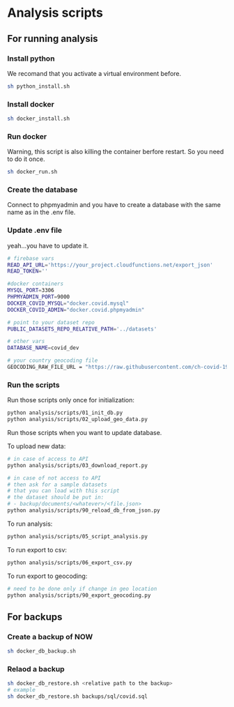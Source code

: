 # Analysis scripts

## For running analysis

### Install python
We recomand that you activate a virtual environment before.

```bash
sh python_install.sh
```

### Install docker
```bash
sh docker_install.sh
```

### Run docker

Warning, this script is also killing the container berfore restart. So you need to do it once.
```bash
sh docker_run.sh
```

### Create the database

Connect to phpmyadmin and you have to create a database with the same name as in the .env file.

### Update .env file

yeah...you have to update it.

```bash
# firebase vars
READ_API_URL='https://your_project.cloudfunctions.net/export_json'
READ_TOKEN=''

#docker containers
MYSQL_PORT=3306
PHPMYADMIN_PORT=9000
DOCKER_COVID_MYSQL="docker.covid.mysql"
DOCKER_COVID_ADMIN="docker.covid.phpmyadmin"

# point to your dataset repo
PUBLIC_DATASETS_REPO_RELATIVE_PATH='../datasets'

# other vars
DATABASE_NAME=covid_dev

# your country geocoding file 
GEOCODING_RAW_FILE_URL = "https://raw.githubusercontent.com/ch-covid-19/geo-locations/master/data/mex/MEX_geocoding.csv"
```


### Run the scripts

Run those scripts only once for initialization:

```bash
python analysis/scripts/01_init_db.py
python analysis/scripts/02_upload_geo_data.py
```

Run those scripts when you want to update database.

To upload new data:

```bash
# in case of access to API
python analysis/scripts/03_download_report.py
```

```bash
# in case of not access to API
# then ask for a sample datasets
# that you can load with this script
# the dataset should be put in:
# - backup/documents/<whatever>/<file.json>
python analysis/scripts/90_reload_db_from_json.py
```

To run analysis:

```bash
python analysis/scripts/05_script_analysis.py
```

To run export to csv:

```bash
python analysis/scripts/06_export_csv.py
```

To run export to geocoding:
```bash
# need to be done only if change in geo location
python analysis/scripts/90_export_geocoding.py
```

## For backups

### Create a backup of NOW
```bash
sh docker_db_backup.sh
```

### Relaod a backup
```bash
sh docker_db_restore.sh <relative path to the backup>
# example
sh docker_db_restore.sh backups/sql/covid.sql 
```

